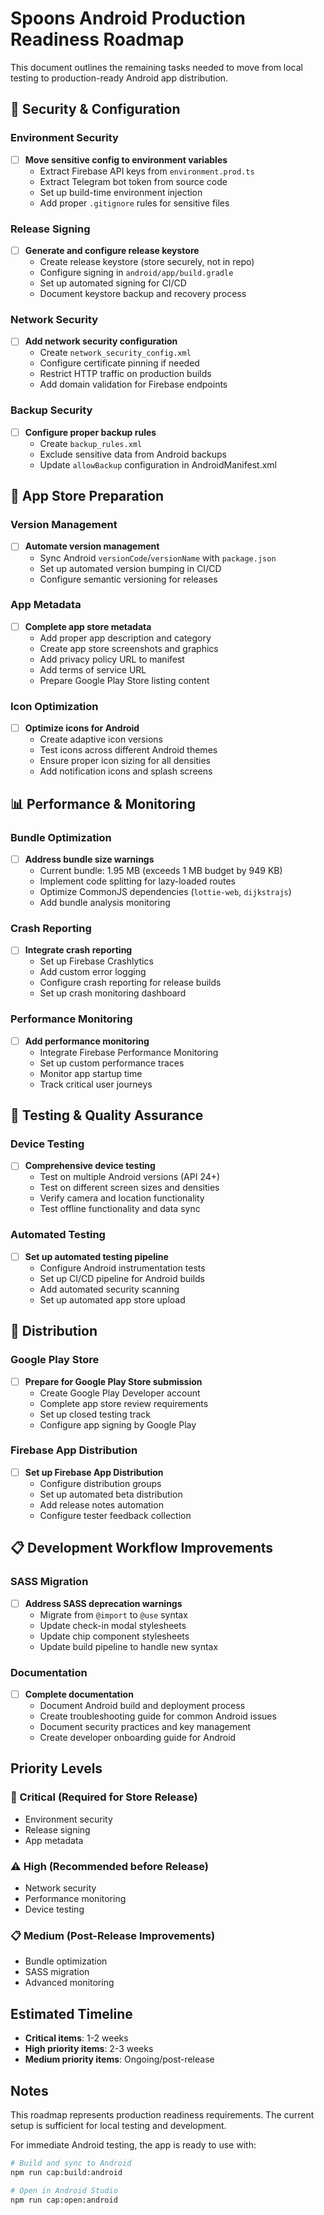 # Spoons Android Production Readiness Roadmap

This document outlines the remaining tasks needed to move from local testing to production-ready Android app distribution.

## 🔐 Security & Configuration

### Environment Security
- [ ] **Move sensitive config to environment variables**
  - Extract Firebase API keys from `environment.prod.ts`
  - Extract Telegram bot token from source code
  - Set up build-time environment injection
  - Add proper `.gitignore` rules for sensitive files

### Release Signing
- [ ] **Generate and configure release keystore**
  - Create release keystore (store securely, not in repo)
  - Configure signing in `android/app/build.gradle`
  - Set up automated signing for CI/CD
  - Document keystore backup and recovery process

### Network Security
- [ ] **Add network security configuration**
  - Create `network_security_config.xml`
  - Configure certificate pinning if needed
  - Restrict HTTP traffic on production builds
  - Add domain validation for Firebase endpoints

### Backup Security
- [ ] **Configure proper backup rules**
  - Create `backup_rules.xml` 
  - Exclude sensitive data from Android backups
  - Update `allowBackup` configuration in AndroidManifest.xml

## 📱 App Store Preparation

### Version Management
- [ ] **Automate version management**
  - Sync Android `versionCode`/`versionName` with `package.json`
  - Set up automated version bumping in CI/CD
  - Configure semantic versioning for releases

### App Metadata
- [ ] **Complete app store metadata**
  - Add proper app description and category
  - Create app store screenshots and graphics
  - Add privacy policy URL to manifest
  - Add terms of service URL
  - Prepare Google Play Store listing content

### Icon Optimization
- [ ] **Optimize icons for Android**
  - Create adaptive icon versions
  - Test icons across different Android themes
  - Ensure proper icon sizing for all densities
  - Add notification icons and splash screens

## 📊 Performance & Monitoring

### Bundle Optimization
- [ ] **Address bundle size warnings**
  - Current bundle: 1.95 MB (exceeds 1 MB budget by 949 KB)
  - Implement code splitting for lazy-loaded routes
  - Optimize CommonJS dependencies (`lottie-web`, `dijkstrajs`)
  - Add bundle analysis monitoring

### Crash Reporting
- [ ] **Integrate crash reporting**
  - Set up Firebase Crashlytics
  - Add custom error logging
  - Configure crash reporting for release builds
  - Set up crash monitoring dashboard

### Performance Monitoring
- [ ] **Add performance monitoring**
  - Integrate Firebase Performance Monitoring
  - Set up custom performance traces
  - Monitor app startup time
  - Track critical user journeys

## 🧪 Testing & Quality Assurance

### Device Testing
- [ ] **Comprehensive device testing**
  - Test on multiple Android versions (API 24+)
  - Test on different screen sizes and densities
  - Verify camera and location functionality
  - Test offline functionality and data sync

### Automated Testing
- [ ] **Set up automated testing pipeline**
  - Configure Android instrumentation tests
  - Set up CI/CD pipeline for Android builds
  - Add automated security scanning
  - Set up automated app store upload

## 🚀 Distribution

### Google Play Store
- [ ] **Prepare for Google Play Store submission**
  - Create Google Play Developer account
  - Complete app store review requirements
  - Set up closed testing track
  - Configure app signing by Google Play

### Firebase App Distribution
- [ ] **Set up Firebase App Distribution**
  - Configure distribution groups
  - Set up automated beta distribution
  - Add release notes automation
  - Configure tester feedback collection

## 📋 Development Workflow Improvements

### SASS Migration
- [ ] **Address SASS deprecation warnings**
  - Migrate from `@import` to `@use` syntax
  - Update check-in modal stylesheets
  - Update chip component stylesheets
  - Update build pipeline to handle new syntax

### Documentation
- [ ] **Complete documentation**
  - Document Android build and deployment process
  - Create troubleshooting guide for common Android issues
  - Document security practices and key management
  - Create developer onboarding guide for Android

## Priority Levels

### 🚨 Critical (Required for Store Release)
- Environment security
- Release signing
- App metadata

### ⚠️ High (Recommended before Release)
- Network security
- Performance monitoring
- Device testing

### 📋 Medium (Post-Release Improvements)
- Bundle optimization
- SASS migration
- Advanced monitoring

## Estimated Timeline

- **Critical items**: 1-2 weeks
- **High priority items**: 2-3 weeks  
- **Medium priority items**: Ongoing/post-release

## Notes

This roadmap represents production readiness requirements. The current setup is sufficient for local testing and development.

For immediate Android testing, the app is ready to use with:
```bash
# Build and sync to Android
npm run cap:build:android

# Open in Android Studio
npm run cap:open:android
```